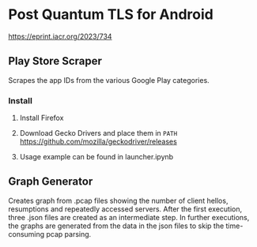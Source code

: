 # Post Quantum TLS for Android

https://eprint.iacr.org/2023/734

## Play Store Scraper

Scrapes the app IDs from the various Google Play categories.

### Install

1. Install Firefox

2. Download Gecko Drivers and place them in `PATH`
    https://github.com/mozilla/geckodriver/releases

3. Usage example can be found in launcher.ipynb

## Graph Generator

Creates graph from .pcap files showing the number of client hellos, resumptions and repeatedly accessed servers.
After the first execution, three .json files are created as an intermediate step. 
In further executions, the graphs are generated from the data in the json files to skip the time-consuming pcap parsing.